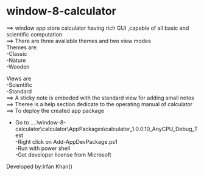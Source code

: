 window-8-calculator
===================
==> window app store calculator having rich GUI ,capable of all basic and scientific computation  
==> There are three available themes and two view modes   
Themes are:  
-Classic  
-Nature  
-Wooden  

Views are  
-Scientific  
-Standard  
==> A sticky note is embeded with the standard view for adding small notes  
==> Theree is a help section dedicate to the operating manual of calculator  
==> To deploy the created app package  
   - Go to ....\window-8-calculator\calculator\AppPackages\calculator_1.0.0.10_AnyCPU_Debug_Test  
   -Right click on Add-AppDevPackage.ps1  
   -Run with power shell  
   -Get developer license from Microsoft  
   

Developed by:Irfan Khan()
